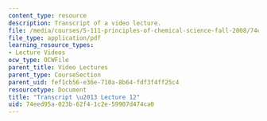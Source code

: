 ```yaml
---
content_type: resource
description: Transcript of a video lecture.
file: /media/courses/5-111-principles-of-chemical-science-fall-2008/74eed95a023b62f41c2e59907d474ca0_5-111F08-L12.pdf
file_type: application/pdf
learning_resource_types:
- Lecture Videos
ocw_type: OCWFile
parent_title: Video Lectures
parent_type: CourseSection
parent_uid: fef1cb56-e36e-710a-8b64-fdf3f4ff25c4
resourcetype: Document
title: "Transcript \u2013 Lecture 12"
uid: 74eed95a-023b-62f4-1c2e-59907d474ca0
---
```

